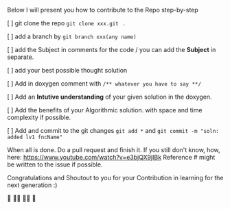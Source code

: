 Below I will present you how to contribute to the Repo step-by-step

[ ] git clone the repo ```git clone xxx.git ``` .


[ ] add a branch by ```git branch xxx(any name) ```

[ ] add the Subject in comments for the code / you can add the **Subject** in separate.

[ ] add your best possible thought solution

[ ] Add in doxygen comment with ``` /** whatever you have to say **/ ```

[ ] Add an **Intutive understanding**  of your given solution in the doxygen. 

[ ] Add the benefits of your Algorithmic solution. with space and time complexity if possible.

[ ] Add and commit to the git changes ```git add *``` and ```git commit -m "soln: added lv1 fncName" ```

When all is done. Do a pull request and finish it.
If you still don't know, how, here: https://www.youtube.com/watch?v=e3bjQX9jIBk 
Reference # might be written to the issue if possible.

Congratulations and Shoutout to you for your Contribution in learning for the next generation :) 

🎱 💁‍♂️ 💁‍♀️ 🎱
